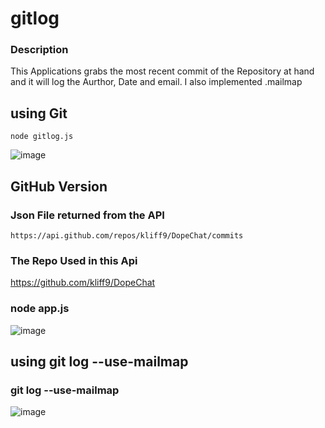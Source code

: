# gitlog

### Description

This Applications grabs the most recent commit of the Repository at hand and it will log the Aurthor, Date and email. I also implemented .mailmap

## using Git
```
node gitlog.js
```

![image](https://user-images.githubusercontent.com/32655437/209685164-4b44eade-94b2-4774-aa9a-0a22ca9b00e8.png)


## GitHub Version

### Json File returned from the API
```
https://api.github.com/repos/kliff9/DopeChat/commits
```

### The Repo Used in this Api
https://github.com/kliff9/DopeChat


### node app.js
![image](https://user-images.githubusercontent.com/121292926/209376669-cc832844-f1c8-4845-bbc6-12be4d8729e4.png)

## using git log --use-mailmap

### git log --use-mailmap
![image](https://user-images.githubusercontent.com/121292926/209376916-27d9ebe9-9d00-42fa-9ffc-c54d39a67980.png)


